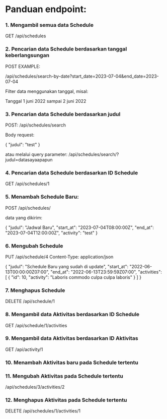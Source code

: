 # Panduan endpoint:

### 1. Mengambil semua data Schedule

GET /api/schedules

### 2. Pencarian data Schedule berdasarkan tanggal keberlangsungan

POST
EXAMPLE:

/api/schedules/search-by-date?start_date=2023-07-04&end_date=2023-07-04

Filter data menggunakan tanggal, misal:

Tanggal 1 juni 2022 sampai 2 juni 2022

### 3. Pencarian data Schedule berdasarkan judul

POST:
/api/schedules/search

Body request:

{
"judul": "test"
}

atau melalui query parameter:
/api/schedules/search/?judul=datasayaapapun

### 4. Pencarian data Schedule berdasarkan ID Schedule

GET /api/schedules/1

### 5. Menambah Schedule Baru:

POST
/api/schedules/

data yang dikirim:

{
"judul": "Jadwal Baru",
"start_at": "2023-07-04T08:00:00Z",
"end_at": "2023-07-04T12:00:00Z",
"activity": "test"
}

### 6. Mengubah Schedule

PUT /api/schedule/4
Content-Type: application/json

{
"judul": "Schedule Baru yang sudah di update",
"start_at": "2022-06-13T00:00:00Z07:00",
"end_at": "2022-06-13T23:59:59Z07:00",
"activities": [
{
"id": 10,
"activity": "Laboris commodo culpa culpa laboris"
}
]
}

### 7. Menghapus Schedule

DELETE /api/schedule/1

### 8. Mengambil data Aktivitas berdasarkan ID Schedule

GET /api/schedule/1/activities

### 9. Mengambil data Aktivitas berdasarkan ID Aktivitas

GET /api/activity/1

### 10. Menambah Aktivitas baru pada Schedule tertentu

<!-- noted: masih progress -->

### 11. Mengubah Aktivitas pada Schedule tertentu

/api/schedules/3/activities/2

### 12. Menghapus Aktivitas pada Schedule tertentu

DELETE /api/schedules/1/activities/1
